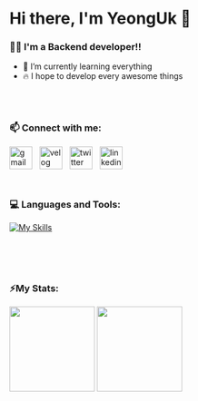 <h1>
  Hi there, I'm YeongUk 👋
</h1>

### 👨‍💻 I'm a Backend developer!!

- 🌱 I’m currently learning everything
- 🔥 I hope to develop every awesome things

<br />
<br />

### 📫 Connect with me:

[<img align="left" alt="gmail" width="40px" src="https://ssl.gstatic.com/ui/v1/icons/mail/rfr/gmail.ico" style="padding-right:10px;" />][gmail]
[<img align="left" alt="velog" width="40px" src="https://static.velog.io/favicon.ico" style="padding-right:10px;" />][velog]
[<img align="left" alt="twitter" width="40px" src="https://abs.twimg.com/favicons/twitter.2.ico" style="padding-right:10px;" />][twitter]
[<img align="left" alt="linkedin" width="40px" src="https://static-exp1.licdn.com/sc/h/akt4ae504epesldzj74dzred8" style="padding-right:10px;" />][linkedin]

<br />
<br />
<br />
<br />

### 💻 Languages and Tools:

[![My Skills](https://skillicons.dev/icons?i=java,spring,html,css,js,mysql,git,github,idea,vscode&theme=light)](https://skillicons.dev)

<br />
<br />
<br />

### ⚡My Stats:

<a href="#"><img height="150px" src="https://github-readme-stats.vercel.app/api?username=JYeongUk&show_icons=true" /></a>
<a href="#"><img height="150px" src="https://github-readme-stats.vercel.app/api/top-langs/?username=JYeongUk&hide=html&layout=compact" /></a>
<br />

[gmail]: mailto:young1uk2@gmail.com
[velog]: https://velog.io/@ukukuk2
[twitter]: https://twitter.com/YeongUkJ
[linkedin]: https://www.linkedin.com/in/%EC%98%81%EC%9A%B1-%EC%9E%A5-54990621b/

<!--
**alexandresanlim/alexandresanlim** is a ✨ _special_ ✨ repository because its `README.md` (this file) appears on your GitHub profile.
Here are some ideas to get you started:
- 🔭 I’m currently working on ...
- 🌱 I’m currently learning ...
- 👯 I’m looking to collaborate on ...
- 🤔 I’m looking for help with ...
- 💬 Ask me about ...
- 📫 How to reach me: ...
- 😄 Pronouns: ...
- ⚡ Fun fact: ...
-->
